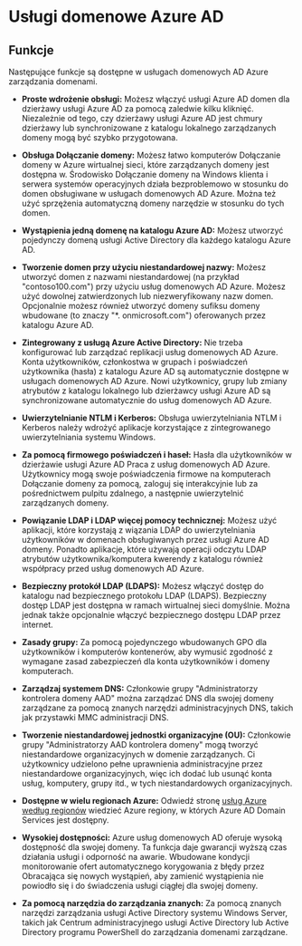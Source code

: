 <properties
    pageTitle="Azure Active Directory Domain Services: Funkcje | Microsoft Azure"
    description="Funkcje Azure Active Directory Domain Services"
    services="active-directory-ds"
    documentationCenter=""
    authors="mahesh-unnikrishnan"
    manager="stevenpo"
    editor="curtand"/>

<tags
    ms.service="active-directory-ds"
    ms.workload="identity"
    ms.tgt_pltfrm="na"
    ms.devlang="na"
    ms.topic="article"
    ms.date="10/07/2016"
    ms.author="maheshu"/>

# <a name="azure-ad-domain-services"></a>Usługi domenowe Azure AD

## <a name="features"></a>Funkcje
Następujące funkcje są dostępne w usługach domenowych AD Azure zarządzania domenami.

- **Proste wdrożenie obsługi:** Możesz włączyć usługi Azure AD domen dla dzierżawy usługi Azure AD za pomocą zaledwie kilku kliknięć. Niezależnie od tego, czy dzierżawy usługi Azure AD jest chmury dzierżawy lub synchronizowane z katalogu lokalnego zarządzanych domeny mogą być szybko przygotowana.

- **Obsługa Dołączanie domeny:** Możesz łatwo komputerów Dołączanie domeny w Azure wirtualnej sieci, które zarządzanych domeny jest dostępna w. Środowisko Dołączanie domeny na Windows klienta i serwera systemów operacyjnych działa bezproblemowo w stosunku do domen obsługiwane w usługach domenowych AD Azure. Można też użyć sprzężenia automatyczną domeny narzędzie w stosunku do tych domen.

- **Wystąpienia jedną domenę na katalogu Azure AD:** Możesz utworzyć pojedynczy domeną usługi Active Directory dla każdego katalogu Azure AD.

- **Tworzenie domen przy użyciu niestandardowej nazwy:** Możesz utworzyć domen z nazwami niestandardowej (na przykład "contoso100.com") przy użyciu usług domenowych AD Azure. Możesz użyć dowolnej zatwierdzonych lub niezweryfikowany nazw domen. Opcjonalnie możesz również utworzyć domeny sufiksu domeny wbudowane (to znaczy "*. onmicrosoft.com") oferowanych przez katalogu Azure AD.

- **Zintegrowany z usługą Azure Active Directory:** Nie trzeba konfigurować lub zarządzać replikacji usług domenowych AD Azure. Konta użytkowników, członkostwa w grupach i poświadczeń użytkownika (hasła) z katalogu Azure AD są automatycznie dostępne w usługach domenowych AD Azure. Nowi użytkownicy, grupy lub zmiany atrybutów z katalogu lokalnego lub dzierżawcy usługi Azure AD są synchronizowane automatycznie do usług domenowych AD Azure.

- **Uwierzytelnianie NTLM i Kerberos:** Obsługa uwierzytelniania NTLM i Kerberos należy wdrożyć aplikacje korzystające z zintegrowanego uwierzytelniania systemu Windows.

- **Za pomocą firmowego poświadczeń i haseł:** Hasła dla użytkowników w dzierżawie usługi Azure AD Praca z usług domenowych AD Azure. Użytkownicy mogą swoje poświadczenia firmowe na komputerach Dołączanie domeny za pomocą, zaloguj się interakcyjnie lub za pośrednictwem pulpitu zdalnego, a następnie uwierzytelnić zarządzanych domeny.

- **Powiązanie LDAP i LDAP więcej pomocy technicznej:** Możesz użyć aplikacji, które korzystają z wiązania LDAP do uwierzytelniania użytkowników w domenach obsługiwanych przez usługi Azure AD domeny. Ponadto aplikacje, które używają operacji odczytu LDAP atrybutów użytkownika/komputera kwerendy z katalogu również współpracy przed usług domenowych AD Azure.

- **Bezpieczny protokół LDAP (LDAPS):** Możesz włączyć dostęp do katalogu nad bezpiecznego protokołu LDAP (LDAPS). Bezpieczny dostęp LDAP jest dostępna w ramach wirtualnej sieci domyślnie. Można jednak także opcjonalnie włączyć bezpiecznego dostępu LDAP przez internet.

- **Zasady grupy:** Za pomocą pojedynczego wbudowanych GPO dla użytkowników i komputerów kontenerów, aby wymusić zgodność z wymagane zasad zabezpieczeń dla konta użytkowników i domeny komputerach.

- **Zarządzaj systemem DNS:** Członkowie grupy "Administratorzy kontrolera domeny AAD" można zarządzać DNS dla swojej domeny zarządzane za pomocą znanych narzędzi administracyjnych DNS, takich jak przystawki MMC administracji DNS.

- **Tworzenie niestandardowej jednostki organizacyjne (OU):** Członkowie grupy "Administratorzy AAD kontrolera domeny" mogą tworzyć niestandardowe organizacyjnych w domenie zarządzanych. Ci użytkownicy udzielono pełne uprawnienia administracyjne przez niestandardowe organizacyjnych, więc ich dodać lub usunąć konta usług, komputery, grupy itd., w tych niestandardowych organizacyjnych.

- **Dostępne w wielu regionach Azure:** Odwiedź stronę [usług Azure według regionów](https://azure.microsoft.com/regions/#services/) wiedzieć Azure regiony, w których Azure AD Domain Services jest dostępny.

- **Wysokiej dostępności:** Azure usług domenowych AD oferuje wysoką dostępność dla swojej domeny. Ta funkcja daje gwarancji wyższą czas działania usługi i odporność na awarie. Wbudowane kondycji monitorowanie ofert automatycznego korygowania z błędy przez Obracająca się nowych wystąpień, aby zamienić wystąpienia nie powiodło się i do świadczenia usługi ciągłej dla swojej domeny.

- **Za pomocą narzędzia do zarządzania znanych:** Za pomocą znanych narzędzi zarządzania usługi Active Directory systemu Windows Server, takich jak Centrum administracyjnego usługi Active Directory lub Active Directory programu PowerShell do zarządzania domenami zarządzane.
